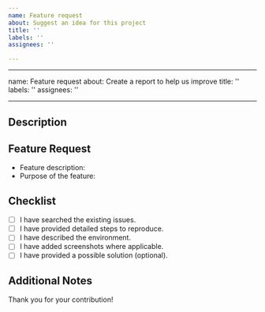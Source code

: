 ```yaml
---
name: Feature request
about: Suggest an idea for this project
title: ''
labels: ''
assignees: ''

---
```


---
name: Feature request
about: Create a report to help us improve
title: ''
labels: ''
assignees: ''

---

<!-- Please read and follow the instructions before submitting an issue. -->

## Description

<!-- A clear and concise description of what the issue is. Include screenshots if needed. -->

## Feature Request

<!-- If this issue is a feature request, please describe the feature in detail. -->
- Feature description:
- Purpose of the feature:

## Checklist

<!-- Mark items as completed by putting an 'x' in the brackets, like so: [x] -->
- [ ] I have searched the existing issues.
- [ ] I have provided detailed steps to reproduce.
- [ ] I have described the environment.
- [ ] I have added screenshots where applicable.
- [ ] I have provided a possible solution (optional).

## Additional Notes

<!-- Add any additional notes or comments here. -->

Thank you for your contribution!
